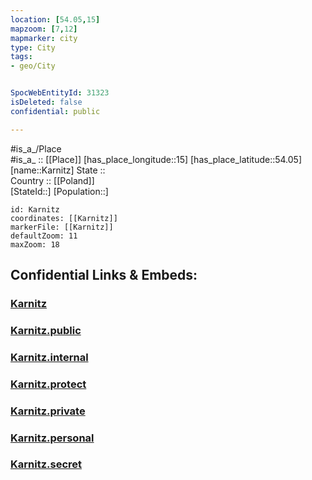 ```yaml
---
location: [54.05,15] 
mapzoom: [7,12] 
mapmarker: city 
type: City
tags:
- geo/City


SpocWebEntityId: 31323
isDeleted: false
confidential: public

---
```

#is_a_/Place  
#is_a_ :: [[Place]] 
[has_place_longitude::15] 
[has_place_latitude::54.05] 
[name::Karnitz] 
State ::  
Country :: [[Poland]]  
[StateId::] 
[Population::] 



```leaflet
id: Karnitz
coordinates: [[Karnitz]] 
markerFile: [[Karnitz]] 
defaultZoom: 11 
maxZoom: 18
```


## Confidential Links & Embeds: 

### [Karnitz](/_Standards/Earth/Continent/Europe/Europe~East/Poland/Provinces~Poland/West_Pomeranian/City/Karnitz.md) 

### [Karnitz.public](/_public/Earth/Continent/Europe/Europe~East/Poland/Provinces~Poland/West_Pomeranian/City/Karnitz.public.md) 

### [Karnitz.internal](/_internal/Earth/Continent/Europe/Europe~East/Poland/Provinces~Poland/West_Pomeranian/City/Karnitz.internal.md) 

### [Karnitz.protect](/_protect/Earth/Continent/Europe/Europe~East/Poland/Provinces~Poland/West_Pomeranian/City/Karnitz.protect.md) 

### [Karnitz.private](/_private/Earth/Continent/Europe/Europe~East/Poland/Provinces~Poland/West_Pomeranian/City/Karnitz.private.md) 

### [Karnitz.personal](/_personal/Earth/Continent/Europe/Europe~East/Poland/Provinces~Poland/West_Pomeranian/City/Karnitz.personal.md) 

### [Karnitz.secret](/_secret/Earth/Continent/Europe/Europe~East/Poland/Provinces~Poland/West_Pomeranian/City/Karnitz.secret.md)

